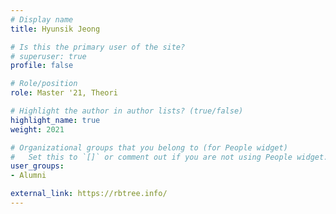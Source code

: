 ```yaml
---
# Display name
title: Hyunsik Jeong

# Is this the primary user of the site?
# superuser: true
profile: false

# Role/position
role: Master '21, Theori

# Highlight the author in author lists? (true/false)
highlight_name: true
weight: 2021

# Organizational groups that you belong to (for People widget)
#   Set this to `[]` or comment out if you are not using People widget.
user_groups:
- Alumni 

external_link: https://rbtree.info/
---
```

